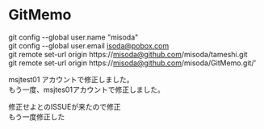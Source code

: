 # GitMemo

git config --global user.name "misoda"  
git config --global user.email isoda@pobox.com  
git remote set-url origin https://misoda@github.com/misoda/tameshi.git  
git remote set-url origin https://misoda@github.com/misoda/GitMemo.git/'  

msjtest01 アカウントで修正しました。  
もう一度、msjtes01アカウントで修正しました。  

修正せよとのISSUEが来たので修正  
もう一度修正した
